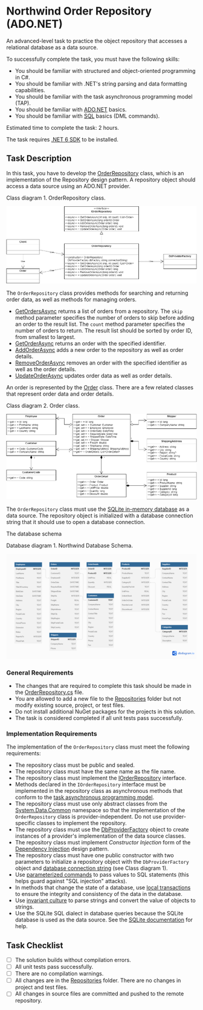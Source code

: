 # Northwind Order Repository (ADO.NET)

An advanced-level task to practice the object repository that accesses a relational database as a data source.

To successfully complete the task, you must have the following skills:
* You should be familiar with structured and object-oriented programming in C#.
* You should be familiar with .NET's string parsing and data formatting capabilities.
* You should be familiar with the task asynchronous programming model (TAP).
* You should be familiar with [ADO.NET](https://learn.microsoft.com/en-us/dotnet/framework/data/adonet/ado-net-overview) basics.
* You should be familiar with [SQL](https://en.wikipedia.org/wiki/SQL) basics (DML commands).

Estimated time to complete the task: 2 hours.

The task requires [.NET 6 SDK](https://dotnet.microsoft.com/en-us/download/dotnet/6.0) to be installed.


## Task Description

In this task, you have to develop the [OrderRepository](Northwind.Services.Ado/Repositories/OrderRepository.cs) class, which is an implementation of the Repository design pattern. A repository object should access a data source using an ADO.NET provider.

Class diagram 1. OrderRepository class.

![OrderRepository](images/order-repository.png)

The `OrderRepository` class provides methods for searching and returning order data, as well as methods for managing orders.
* [GetOrdersAsync](Northwind.Services/Repositories/IOrderRepository.cs#L15) returns a list of orders from a repository. The `skip` method parameter specifies the number of orders to skip before adding an order to the result list. The `count` method parameter specifies the number of orders to return. The result list should be sorted by order ID, from smallest to largest.
* [GetOrderAsync](Northwind.Services/Repositories/IOrderRepository.cs#L22) returns an order with the specified identifier.
* [AddOrderAsync](Northwind.Services/Repositories/IOrderRepository.cs#L30) adds a new order to the repository as well as order details.
* [RemoveOrderAsync](Northwind.Services/Repositories/IOrderRepository.cs#L37) removes an order with the specified identifier as well as the order details.
* [UpdateOrderAsync](Northwind.Services/Repositories/IOrderRepository.cs#L44) updates order data as well as order details.

An order is represented by the [Order](Northwind.Services/Repositories/Order.cs) class. There are a few related classes that represent order data and order details.

Class diagram 2. Order class.

![Order Class Diagram](images/order-class-diagram.png)

The `OrderRepository` class must use the [SQLite in-memory database](https://www.sqlite.org/inmemorydb.html) as a data source. The repository object is initialized with a database connection string that it should use to open a database connection.

The database schema

Database diagram 1. Northwind Database Schema.

![Northwind Database Schema](images/database-schema.png)


### General Requirements

* The changes that are required to complete this task should be made in the [OrderRepository.cs](Northwind.Services.Ado/Repositories/OrderRepository.cs) file.
* You are allowed to add a new file to the [Repositories](Northwind.Services.Ado/Repositories) folder but not modify existing source, project, or test files.
* Do not install additional NuGet packages for the projects in this solution.
* The task is considered completed if all unit tests pass successfully.


### Implementation Requirements

The implementation of the `OrderRepository` class must meet the following requirements:

* The repository class must be public and sealed.
* The repository class must have the same name as the file name.
* The repository class must implement the [IOrderRepository](Northwind.Services/Repositories/IOrderRepository.cs) interface.
* Methods declared in the `IOrderRepository` interface must be implemented in the repository class as asynchronous methods that conform to the [task asynchronous programming model](https://learn.microsoft.com/en-us/dotnet/csharp/asynchronous-programming/task-asynchronous-programming-model).
* The repository class must use only abstract classes from the [System.Data.Common](https://learn.microsoft.com/en-us/dotnet/api/system.data.common) namespace so that the implementation of the `OrderRepository` class is provider-independent. Do not use provider-specific classes to implement the repository.
* The repository class must use the [DbProviderFactory](https://learn.microsoft.com/en-us/dotnet/framework/data/adonet/dbproviderfactories) object to create instances of a provider's implementation of the data source classes.
* The repository class must implement *Constructor Injection* form of the [Dependency Injection](https://en.wikipedia.org/wiki/Dependency_injection) design pattern.
* The repository class must have one public constructor with two parameters to initialize a repository object with the `DbProviderFactory` object and [database connection string](https://learn.microsoft.com/en-us/dotnet/framework/data/adonet/connection-strings) (see Class diagram 1).
* Use [parameterized commands](https://learn.microsoft.com/en-us/dotnet/framework/data/adonet/configuring-parameters-and-parameter-data-types) to pass values to SQL statements (this helps guard against "SQL injection" attacks).
* In methods that change the state of a database, use [local transactions](https://learn.microsoft.com/en-us/dotnet/framework/data/adonet/local-transactions) to ensure the integrity and consistency of the data in the database.
* Use [invariant culture](https://learn.microsoft.com/en-us/dotnet/api/system.globalization.cultureinfo.invariantculture) to parse strings and convert the value of objects to strings.
* Use the SQLite SQL dialect in database queries because the SQLite database is used as the data source. See the [SQLite documentation](https://www.sqlite.org/lang.html) for help.


## Task Checklist

- [ ] The solution builds without compilation errors.
- [ ] All unit tests pass successfully.
- [ ] There are no compilation warnings.
- [ ] All changes are in the [Repositories](Northwind.Services.Ado/Repositories) folder. There are no changes in project and test files.
- [ ] All changes in source files are committed and pushed to the remote repository.
